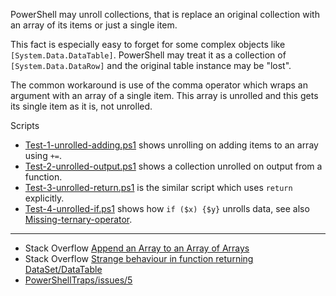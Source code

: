 
PowerShell may unroll collections, that is replace an original collection with
an array of its items or just a single item.

This fact is especially easy to forget for some complex objects like
`[System.Data.DataTable]`. PowerShell may treat it as a collection of
`[System.Data.DataRow]` and the original table instance may be "lost".

The common workaround is use of the comma operator which wraps an argument with
an array of a single item. This array is unrolled and this gets its single item
as it is, not unrolled.

Scripts

- [Test-1-unrolled-adding.ps1](Test-1-unrolled-adding.ps1) shows unrolling on adding items to an array using `+=`.
- [Test-2-unrolled-output.ps1](Test-2-unrolled-output.ps1) shows a collection unrolled on output from a function.
- [Test-3-unrolled-return.ps1](Test-3-unrolled-return.ps1) is the similar script which uses `return` explicitly.
- [Test-4-unrolled-if.ps1](Test-4-unrolled-if.ps1) shows how `if ($x) {$y}` unrolls data, see also [Missing-ternary-operator](../Missing-ternary-operator).

---

- Stack Overflow [Append an Array to an Array of Arrays](http://stackoverflow.com/q/6157179/323582)
- Stack Overflow [Strange behaviour in function returning DataSet/DataTable](http://stackoverflow.com/q/1918190/323582)
- [PowerShellTraps/issues/5](https://github.com/nightroman/PowerShellTraps/issues/5)
